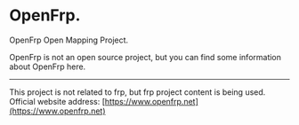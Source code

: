 # OpenFrp. 
OpenFrp Open Mapping Project. 

OpenFrp is not an open source project, but you can find some information about OpenFrp here. 

***

This project is not related to frp, but frp project content is being used. 
Official website address: [https://www.openfrp.net](https://www.openfrp.net)
